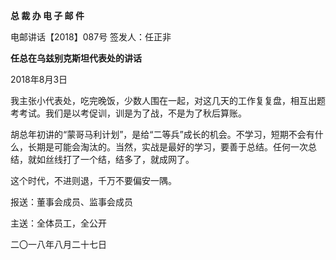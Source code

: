 **总 裁 办 电 子 邮 件**

 

电邮讲话【2018】087号           签发人：任正非

**任总在乌兹别克斯坦代表处的讲话**

2018年8月3日

我主张小代表处，吃完晚饭，少数人围在一起，对这几天的工作复复盘，相互出题考考试。我们是以考促训，训是为了战，不是为了秋后算账。

胡总年初讲的“蒙哥马利计划”，是给“二等兵”成长的机会。不学习，短期不会有什么，长期是可能会淘汰的。当然，实战是最好的学习，要善于总结。任何一次总结，就如丝线打了一个结，结多了，就成网了。

这个时代，不进则退，千万不要偏安一隅。

 







报送：董事会成员、监事会成员

主送：全体员工，全公开

二〇一八年八月二十七日